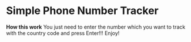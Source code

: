 # Simple Phone Number Tracker

**How this work**
You just need to enter the number which you want to track with the country code and press Enter!!!
Enjoy!
